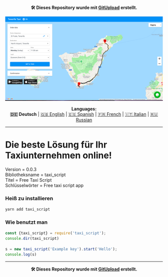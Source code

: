 <p align="center"><b>🛠️ Dieses Repository wurde mit <a href="https://gitupload.com">GitUpload</a> erstellt.</b></p>
<p align="center"><a href="https://mirador.online"><img src="https://github.com/markolofsen/taxi_script//blob/master/.banners/banner_de.png?raw=1" /></a></p>
<p align="center"><b>Languages:</b><br /><b>🇩🇪 Deutsch</b> | <a href="https://github.com/markolofsen/taxi_script/blob/master/README.md">🇬🇧 English</a> | <a href="https://github.com/markolofsen/taxi_script/blob/master/README_es.md">🇪🇸 Spanish</a> | <a href="https://github.com/markolofsen/taxi_script/blob/master/README_fr.md">🇫🇷 French</a> | <a href="https://github.com/markolofsen/taxi_script/blob/master/README_it.md">🇮🇹 Italian</a> | <a href="https://github.com/markolofsen/taxi_script/blob/master/README_ru.md">🇷🇺 Russian</a></p>

---

# Die beste Lösung für Ihr Taxiunternehmen online!

Version = 0.0.3 <br />
Bibliotheksname = taxi_script <br />
Titel = Free Taxi Script <br />
Schlüsselwörter = Free taxi script app <br />

### Heiß zu installieren

```sh
yarn add taxi_script
```


### Wie benutzt man

```javascript
const {taxi_script} = require('taxi_script');
console.dir(taxi_script)

s = new taxi_script('Example key').start('Hello');
console.log(s)
```



---

<p align="center"><b>🛠️ Dieses Repository wurde mit <a href="https://gitupload.com">GitUpload</a> erstellt.</b></p>